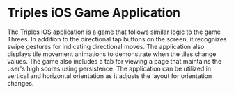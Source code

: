 # Triples iOS Game Application
The Triples iOS application is a game that follows similar logic to the game Threes. In addition to the directional tap buttons on the screen, it recognizes swipe gestures for indicating directional moves. The application also displays tile movement animations to demonstrate when the tiles change values. The game also includes a tab for viewing a page that maintains the user's high scores using persistence. The application can be utilized in vertical and horizontal orientation as it adjusts the layout for orientation changes.
